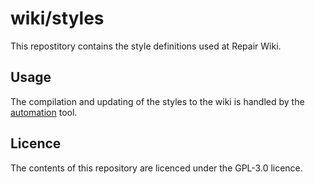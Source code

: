 # wiki/styles

This repostitory contains the style definitions used at Repair Wiki.

## Usage
The compilation and updating of the styles to the wiki is handled by the [automation](https://github.com/repair-wiki/automation) tool.

## Licence

The contents of this repository are licenced under the GPL-3.0 licence.
